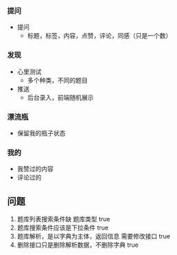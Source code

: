 ### 提问
- 提问
  + 标题，标签，内容，点赞，评论，同感（只是一个数）

### 发现
- 心里测试
  + 多个种类，不同的题目
- 推送
  + 后台录入，前端随机展示

### 漂流瓶
- 保留我的瓶子状态

### 我的
- 我赞过的内容
- 评论过的

## 问题
1. 题库列表搜索条件缺 题库类型 true
2. 题库搜索条件应该是下拉条件 true
3. 题库解析，是以字典为主体，返回信息 需要修改接口 true
4. 删除接口只是删除解析数据，不删除字典 true